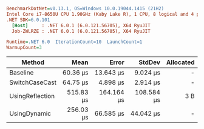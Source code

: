 ﻿``` ini

BenchmarkDotNet=v0.13.1, OS=Windows 10.0.19044.1415 (21H2)
Intel Core i7-8650U CPU 1.90GHz (Kaby Lake R), 1 CPU, 8 logical and 4 physical cores
.NET SDK=6.0.101
  [Host]     : .NET 6.0.1 (6.0.121.56705), X64 RyuJIT
  Job-ZWLRZE : .NET 6.0.1 (6.0.121.56705), X64 RyuJIT

Runtime=.NET 6.0  IterationCount=10  LaunchCount=1  
WarmupCount=3  

```
|          Method |      Mean |      Error |     StdDev | Allocated |
|---------------- |----------:|-----------:|-----------:|----------:|
|        Baseline |  60.36 μs |  13.643 μs |   9.024 μs |         - |
|  SwitchCaseCast |  64.75 μs |   4.898 μs |   2.914 μs |         - |
| UsingReflection | 515.83 μs | 164.164 μs | 108.584 μs |       3 B |
|    UsingDynamic | 256.03 μs |  66.585 μs |  44.042 μs |         - |
